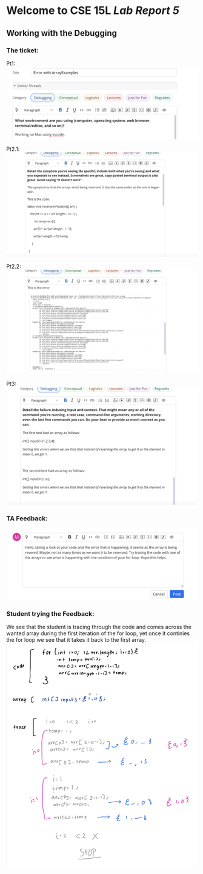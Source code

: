 # Welcome to CSE 15L *Lab Report 5*
## Working with the Debugging

### The ticket:
Pt1:
![Image](p1.png)



Pt2.1:
![Image](p2.1.png)



Pt2.2:
![Image](p2.2.png)



Pt3:
![Image](p3.png)



### TA Feedback:

![Image](taHelp.png)



### Student trying the Feedback:
We see that the student is tracing through the code and comes across the wanted array during the first iteration of the for loop, yet once it continies the for loop we see that it takes it back to the first array. 
![Image](studentTrace.jpg)
 
